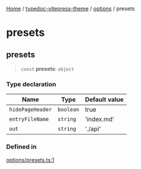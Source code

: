 [Home](../../../../README.md) / [typedoc-vitepress-theme](../../../README.md) / [options](../../README.md) / presets

# presets

## presets

> `const` **presets**: `object`

### Type declaration

| Name             | Type      | Default value |
| ---------------- | --------- | ------------- |
| `hidePageHeader` | `boolean` | true          |
| `entryFileName`  | `string`  | 'index.md'    |
| `out`            | `string`  | './api'       |

### Defined in

[options/presets.ts:1](https://github.com/typedoc2md/typedoc-plugin-markdown/blob/main/packages/typedoc-vitepress-theme/src/options/presets.ts#L1)

